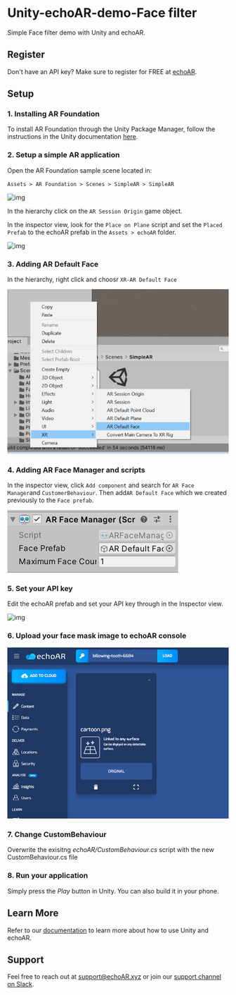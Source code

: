 # Unity-echoAR-demo-Face filter

Simple Face filter demo with Unity and echoAR.

## Register

Don't have an API key? Make sure to register for FREE at [echoAR](https://console.echoar.xyz/#/auth/register).

## Setup

### 1. Installing AR Foundation

To install AR Foundation through the Unity Package Manager, follow the instructions in the Unity documentation [here](https://docs.unity3d.com/Packages/com.unity.xr.arfoundation@3.1/manual/index.html).

### 2. Setup a simple AR application

Open the AR Foundation sample scene located in:

```
Assets > AR Foundation > Scenes > SimpleAR > SimpleAR
```

![img](https://gblobscdn.gitbook.com/assets%2F-M41BcmqhdFQ3r89wcIR%2F-M6XGdldX1DOwh7YUY-7%2F-M6XXDckndNUXAAqpyIM%2F1.jpg?alt=media&token=a651c060-24c6-4c6d-99e9-c7c236defe48)

In the hierarchy click on the `AR Session Origin` game object.

In the inspector view, look for the `Place on Plane` script and set the `Placed Prefab` to the echoAR prefab in the `Assets > echoAR` folder.



![img](https://gblobscdn.gitbook.com/assets%2F-M41BcmqhdFQ3r89wcIR%2F-M6XGdldX1DOwh7YUY-7%2F-M6XZfe4zkAo8SiK1pL9%2F3.jpg?alt=media&token=a82e709d-fe26-4ea7-830d-352bd3b2ebaa)



### 3.  Adding AR Default Face
In the hierarchy, right click and choosr `XR-AR Default Face`

![screenshot-1](./images/screenshot-1.png)

### 4.  Adding AR Face Manager and scripts
In the inspector view, click `Add component` and search for `AR Face Manager`and `CustomerBehaviour`. Then add` AR Default Face ` which we created previously to the `Face prefab`.

![screenshot-2](./images/screenshot-2.png)

### 5.  Set your API key

Edit the echoAR prefab and set your API key through in the Inspector view.

![img](https://gblobscdn.gitbook.com/assets%2F-M41BcmqhdFQ3r89wcIR%2F-M6XGdldX1DOwh7YUY-7%2F-M6Xj7huqcl5sxLat8YW%2F7.JPG?alt=media&token=ac74e559-4eaf-46a0-a571-01f6ab0ecd75)



### 6. Upload your face mask image to echoAR console

![screenshot-echoAR-console](./images/screenshot-echoAR-console.png)

### 7. Change CustomBehaviour

Overwrite the exisitng *echoAR/CustomBehaviour.cs* script with the new CustomBehaviour.cs file

### 8. Run your application

Simply press the *Play* button in Unity. You can also build it in your phone.



## Learn More

Refer to our [documentation](https://docs.echoar.xyz/unity/) to learn more about how to use Unity and echoAR.

## Support

Feel free to reach out at [support@echoAR.xyz](mailto:support@echoAR.xyz) or join our [support channel on Slack](https://join.slack.com/t/echoar/shared_invite/enQtNTg4NjI5NjM3OTc1LWU1M2M2MTNlNTM3NGY1YTUxYmY3ZDNjNTc3YjA5M2QyNGZiOTgzMjVmZWZmZmFjNGJjYTcxZjhhNzk3YjNhNjE).
